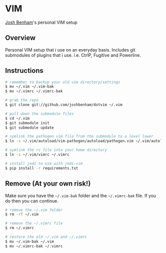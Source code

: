VIM
===

[Josh Benham](http://joshbenham.net)'s personal VIM setup

Overview
--------

Personal VIM setup that i use on an everyday basis.
Includes git submodules of plugins that i use. i.e. CtrlP, Fugitive and Powerline.

Instructions
------------
```sh
# remember to backup your old vim directory/settings
$ mv ~/.vim ~/.vim-bak
$ mv ~/.vimrc ~/.vimrc-bak

# grab the repo
$ git clone git://github.com/joshbenham/dotvim ~/.vim

# pull down the submodule files
$ cd ~/.vim
$ git submodule init
$ git submodule update

# symlink the pathogen vim file from the submodule to a level lower
$ ln -s ~/.vim/autoload/vim-pathogen/autoload/pathogen.vim ~/.vim/autoload/pathogen.vim

# symlink the rc file into your home directory
$ ln -s ~/.vim/vimrc ~/.vimrc

# install jedi to use with jedi-vim
$ pip install -r requirements.txt
```

Remove (At your own risk!)
--------------------------

Make sure you have the `~/.vim-bak` folder and the `~/.vimrc-bak` file. If you do then you can continue.

```sh
# remove the ~/.vim folder
$ rm -rf ~/.vim

# remove the ~/.vimrc file
$ rm ~/.vimrc

# restore the old ~/.vim and ~/.vimrc
$ mv ~/.vim-bak ~/.vim
$ mv ~/.vimrc-bak ~/.vimrc
```
